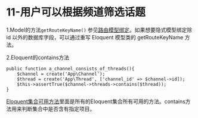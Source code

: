 # 11-用户可以根据频道筛选话题
1.Model的方法`getRouteKeyName()`
参见[路由模型绑定](d.laravel-china.org/docs/5.4/routing.html#自定义键名)。如果想要隐式模型绑定除 id 以外的数据库字段，可以通过重写 Eloquent 模型类的 getRouteKeyName 方法。

2.Eloquent的contains方法

```
public function a_channel_consists_of_threads(){
	$channel = create('App\Channel');
	$thread = create('App\Thread', ['channel_id' => $channel->id]);
	$this->assertTrue($channel->threads->contains($thread));
}
```
[Eloquent集合可用方法](d.laravel-china.org/docs/5.4/eloquent-collections.html#可用的方法)里面是所有的Eloquent集合所有可用的方法。contains方法用来判断集合中是否含有指定项目。

